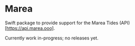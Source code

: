 # Marea

Swift package to provide support for the Marea Tides (API)[https://api.marea.ooo].

Currently work in-progress; no releases yet.
